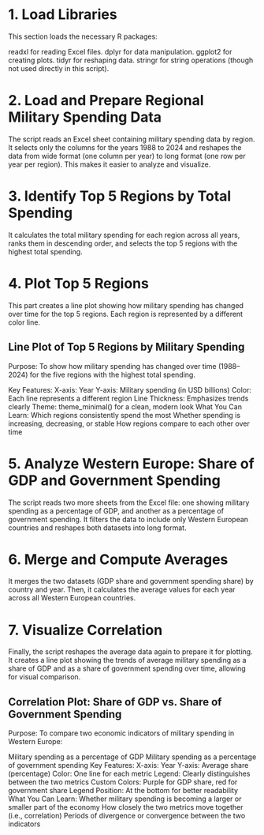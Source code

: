 # 1. Load Libraries
This section loads the necessary R packages:

readxl for reading Excel files.
dplyr for data manipulation.
ggplot2 for creating plots.
tidyr for reshaping data.
stringr for string operations (though not used directly in this script).

# 2. Load and Prepare Regional Military Spending Data
The script reads an Excel sheet containing military spending data by region. It selects only the columns for the years 1988 to 2024 and reshapes the data from wide format (one column per year) to long format (one row per year per region). This makes it easier to analyze and visualize.

# 3. Identify Top 5 Regions by Total Spending
It calculates the total military spending for each region across all years, ranks them in descending order, and selects the top 5 regions with the highest total spending.

# 4. Plot Top 5 Regions
This part creates a line plot showing how military spending has changed over time for the top 5 regions. Each region is represented by a different color line.

## Line Plot of Top 5 Regions by Military Spending
Purpose:
To show how military spending has changed over time (1988–2024) for the five regions with the highest total spending.

Key Features:
X-axis: Year
Y-axis: Military spending (in USD billions)
Color: Each line represents a different region
Line Thickness: Emphasizes trends clearly
Theme: theme_minimal() for a clean, modern look
What You Can Learn:
Which regions consistently spend the most
Whether spending is increasing, decreasing, or stable
How regions compare to each other over time

# 5. Analyze Western Europe: Share of GDP and Government Spending
The script reads two more sheets from the Excel file: one showing military spending as a percentage of GDP, and another as a percentage of government spending. It filters the data to include only Western European countries and reshapes both datasets into long format.

# 6. Merge and Compute Averages
It merges the two datasets (GDP share and government spending share) by country and year. Then, it calculates the average values for each year across all Western European countries.

# 7. Visualize Correlation
Finally, the script reshapes the average data again to prepare it for plotting. It creates a line plot showing the trends of average military spending as a share of GDP and as a share of government spending over time, allowing for visual comparison.

## Correlation Plot: Share of GDP vs. Share of Government Spending
Purpose:
To compare two economic indicators of military spending in Western Europe:

Military spending as a percentage of GDP
Military spending as a percentage of government spending
Key Features:
X-axis: Year
Y-axis: Average share (percentage)
Color: One line for each metric
Legend: Clearly distinguishes between the two metrics
Custom Colors: Purple for GDP share, red for government share
Legend Position: At the bottom for better readability
What You Can Learn:
Whether military spending is becoming a larger or smaller part of the economy
How closely the two metrics move together (i.e., correlation)
Periods of divergence or convergence between the two indicators

